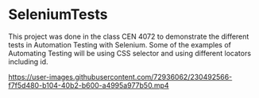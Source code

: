 # SeleniumTests
This project was done in the class CEN 4072 to demonstrate the different tests in Automation Testing with Selenium. Some of the examples of Automating Testing will be using CSS selector and using different locators including id. 


https://user-images.githubusercontent.com/72936062/230492566-f7f5d480-b104-40b2-b600-a4995a977b50.mp4

